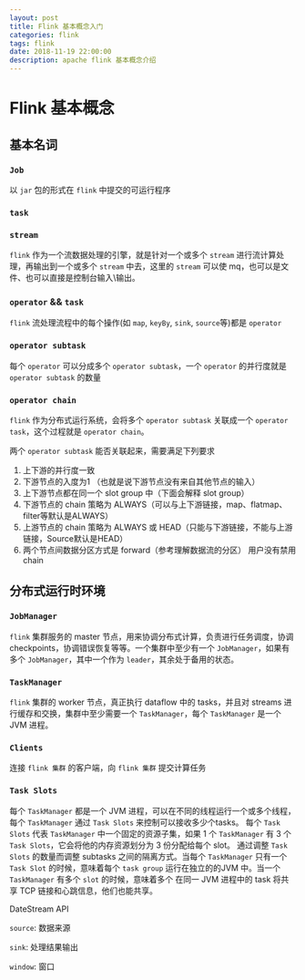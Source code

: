 ```yaml
---
layout: post
title: Flink 基本概念入门
categories: flink
tags: flink
date: 2018-11-19 22:00:00
description: apache flink 基本概念介绍
---
```


# Flink 基本概念

## 基本名词

### `Job`

以 `jar` 包的形式在 `flink` 中提交的可运行程序

### `task`

### `stream`

`flink` 作为一个流数据处理的引擎，就是针对一个或多个 `stream` 进行流计算处理，再输出到一个或多个 `stream` 中去，这里的 `stream` 可以使 mq，也可以是文件、也可以直接是控制台输入\输出。

### `operator` && `task`

`flink` 流处理流程中的每个操作(如 `map`, `keyBy`, `sink`, `source`等)都是 `operator`

### `operator subtask`

每个 `operator` 可以分成多个 `operator subtask`，一个 `operator` 的并行度就是 `operator subtask` 的数量

### `operator chain`

`flink` 作为分布式运行系统，会将多个 `operator subtask` 关联成一个 `operator task`，这个过程就是 `operator chain`。

两个 `operator subtask` 能否关联起来，需要满足下列要求

1. 上下游的并行度一致
2. 下游节点的入度为1 （也就是说下游节点没有来自其他节点的输入）
3. 上下游节点都在同一个 slot group 中（下面会解释 slot group）
4. 下游节点的 chain 策略为 ALWAYS（可以与上下游链接，map、flatmap、filter等默认是ALWAYS）
5. 上游节点的 chain 策略为 ALWAYS 或 HEAD（只能与下游链接，不能与上游链接，Source默认是HEAD）
6. 两个节点间数据分区方式是 forward（参考理解数据流的分区）
用户没有禁用 chain



## 分布式运行时环境

### `JobManager`

`flink` 集群服务的 master 节点，用来协调分布式计算，负责进行任务调度，协调 checkpoints，协调错误恢复等等。一个集群中至少有一个 `JobManager`，如果有多个 `JobManager`，其中一个作为 `leader`，其余处于备用的状态。

### `TaskManager`

`flink` 集群的 worker 节点，真正执行 dataflow 中的 tasks，并且对 streams 进行缓存和交换，集群中至少需要一个 `TaskManager`，每个 `TaskManager` 是一个 JVM 进程。

### `Clients`

连接 `flink 集群` 的客户端，向 `flink 集群` 提交计算任务

### `Task Slots`

每个 `TaskManager` 都是一个 JVM 进程，可以在不同的线程运行一个或多个线程，每个 `TaskManager` 通过 `Task Slots` 来控制可以接收多少个tasks。
每个 `Task Slots` 代表 `TaskManager` 中一个固定的资源子集，如果 1 个 `TaskManager` 有 3 个 `Task Slots`，它会将他的内存资源划分为 3 份分配给每个 slot。
通过调整 `Task Slots` 的数量而调整 subtasks 之间的隔离方式。当每个 `TaskManager` 只有一个 `Task Slot` 的时候，意味着每个 `task group` 运行在独立的的JVM 中。当一个 `TaskManager` 有多个 `slot` 的时候，意味着多个 在同一 JVM 进程中的 task 将共享 TCP 链接和心跳信息，他们也能共享。






DateStream API

`source`: 数据来源

`sink`: 处理结果输出

`window`: 窗口
